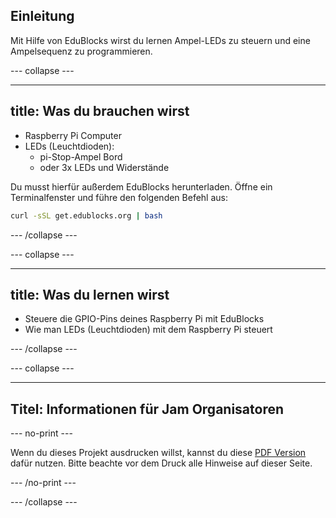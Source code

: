 ## Einleitung

Mit Hilfe von EduBlocks wirst du lernen Ampel-LEDs zu steuern und eine Ampelsequenz zu programmieren.

\--- collapse \---

* * *

## title: Was du brauchen wirst

- Raspberry Pi Computer
- LEDs (Leuchtdioden): 
    - pi-Stop-Ampel Bord
    - oder 3x LEDs und Widerstände

Du musst hierfür außerdem EduBlocks herunterladen. Öffne ein Terminalfenster und führe den folgenden Befehl aus:

```bash
curl -sSL get.edublocks.org | bash
```

\--- /collapse \---

\--- collapse \---

* * *

## title: Was du lernen wirst

- Steuere die GPIO-Pins deines Raspberry Pi mit EduBlocks
- Wie man LEDs (Leuchtdioden) mit dem Raspberry Pi steuert

\--- /collapse \---

\--- collapse \---

* * *

## Titel: Informationen für Jam Organisatoren

\--- no-print \---

Wenn du dieses Projekt ausdrucken willst, kannst du diese [PDF Version](https://github.com/raspberrypilearning/jam-worksheets/raw/master/pdf/Traffic-Lights-EduBlocks.pdf) dafür nutzen. Bitte beachte vor dem Druck alle Hinweise auf dieser Seite.

\--- /no-print \---

\--- /collapse \---
